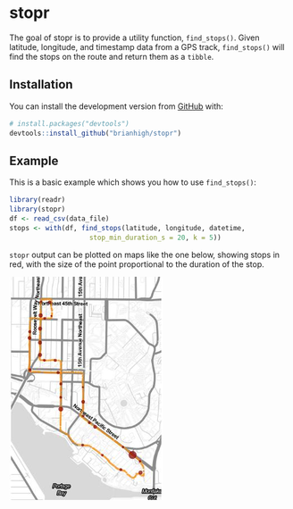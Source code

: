 # stopr

The goal of stopr is to provide a utility function, `find_stops()`. Given 
latitude, longitude, and timestamp data from a GPS track, `find_stops()` will 
find the stops on the route and return them as a `tibble`.

## Installation

You can install the development version from [GitHub](https://github.com/) with:

``` r
# install.packages("devtools")
devtools::install_github("brianhigh/stopr")
```

## Example

This is a basic example which shows you how to use `find_stops()`:

``` r
library(readr)
library(stopr)
df <- read_csv(data_file)
stops <- with(df, find_stops(latitude, longitude, datetime,
                    stop_min_duration_s = 20, k = 5))
```

`stopr` output can be plotted on maps like the one below, showing stops 
in red, with the size of the point proportional to the duration of the stop.

![Track in orange with stops in red](images/test_data.jpg)
